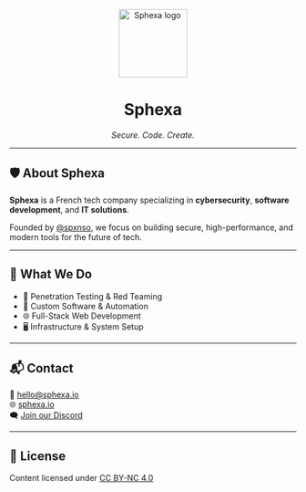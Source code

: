<p align="center">
  <img src="https://your-cdn/logo.png" alt="Sphexa logo" width="120" />
</p>

<h1 align="center">Sphexa</h1>

<p align="center"><em>Secure. Code. Create.</em></p>

---

## 🛡️ About Sphexa

**Sphexa** is a French tech company specializing in **cybersecurity**, **software development**, and **IT solutions**.

Founded by [@spxnso](https://github.com/spxnso), we focus on building secure, high-performance, and modern tools for the future of tech.

---

## 💼 What We Do

- 🔐 Penetration Testing & Red Teaming
- 🧠 Custom Software & Automation
- 🌐 Full-Stack Web Development
- 🖥️ Infrastructure & System Setup

---

## 📬 Contact

📧 hello@sphexa.io  
🌐 [sphexa.io](https://sphexa.io)  
🗨️ [Join our Discord](https://discord.gg/your-server)

---

## 📄 License

Content licensed under [CC BY-NC 4.0](https://creativecommons.org/licenses/by-nc/4.0/)

